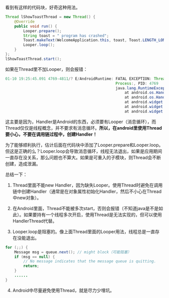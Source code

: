 看到有这样的代码块，好奇这种用法。

```java
Thread lShowToastThread = new Thread() {
	@Override
	public void run() {
		Looper.prepare(); 
		String toast = " program has crashed";
		Toast.makeText(WelcomeApplication.this, toast, Toast.LENGTH_LONG).show();
		Looper.loop();
	}
};
lShowToastThread.start();
```

如果在Thread里不加Looper，则会报错：

```java
01-10 19:25:45.091 4769-4811/? E/AndroidRuntime: FATAL EXCEPTION: Thread-213
                                                 Process:, PID: 4769
                                                 java.lang.RuntimeException: Can't create handler inside thread that has not called Looper.prepare()
                                                     at android.os.Handler.<init>(Handler.java:200)
                                                     at android.os.Handler.<init>(Handler.java:114)
                                                     at android.widget.Toast$TN.<init>(Toast.java:345)
                                                     at android.widget.Toast.<init>(Toast.java:101)
                                                     at android.widget.Toast.makeText(Toast.java:259)
```

这主要是因为，Handler是Android的东西，必须要有Looper（消息循环），而Thread仅仅是线程概念，并不要求有消息循环。**所以，在android里使用Thread要小心，不要在调用链过程中，创建Handler！**

为了能够顺利执行，估计后面在代码块中添加了Looper.prepare和Looper.loop。但这是正确的么？Looper.loop会导致消息循环，线程无法退出，如果是应用期间一直存在没关系，那么问题也不算大。如果是可重入的子模块，则Thread会不断创建，造成泄漏。

总结一下：

1. Thread里面不能new Handler，因为缺失Looper。使用Thread时避免在调用链中创建Handler（通常是在对象属性初始化Handler，然后不小心在Thread中new对象）。

1. 在Android里面，Thread不能被多次start，否则会报错（不知道java是不是如此）。如果要持有一个线程多次开启，使用Thread是无法实现的，但可以使用HandlerThread代替。

1. Looper.loop是阻塞的。像上面Thread里面的Looper用法，线程总是一直存在没能退出。

```java
for (;;) {
    Message msg = queue.next(); // might block（可能阻塞）
    if (msg == null) {
        // No message indicates that the message queue is quitting.
        return;
    }
    ......
}
```

4. Android中尽量避免使用Thread，就是尽力少埋坑。

